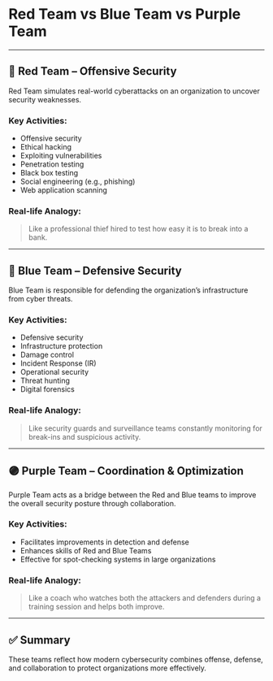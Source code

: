 # Red Team vs Blue Team vs Purple Team

---

## 🔴 Red Team – Offensive Security

Red Team simulates real-world cyberattacks on an organization to uncover security weaknesses.

### Key Activities:
- Offensive security
- Ethical hacking
- Exploiting vulnerabilities
- Penetration testing
- Black box testing
- Social engineering (e.g., phishing)
- Web application scanning

### Real-life Analogy:
> Like a professional thief hired to test how easy it is to break into a bank.

---

## 🔵 Blue Team – Defensive Security

Blue Team is responsible for defending the organization’s infrastructure from cyber threats.

### Key Activities:
- Defensive security
- Infrastructure protection
- Damage control
- Incident Response (IR)
- Operational security
- Threat hunting
- Digital forensics

### Real-life Analogy:
> Like security guards and surveillance teams constantly monitoring for break-ins and suspicious activity.

---

## 🟣 Purple Team – Coordination & Optimization

Purple Team acts as a bridge between the Red and Blue teams to improve the overall security posture through collaboration.

### Key Activities:
- Facilitates improvements in detection and defense
- Enhances skills of Red and Blue Teams
- Effective for spot-checking systems in large organizations

### Real-life Analogy:
> Like a coach who watches both the attackers and defenders during a training session and helps both improve.

---

## ✅ Summary

These teams reflect how modern cybersecurity combines offense, defense, and collaboration to protect organizations more effectively.
